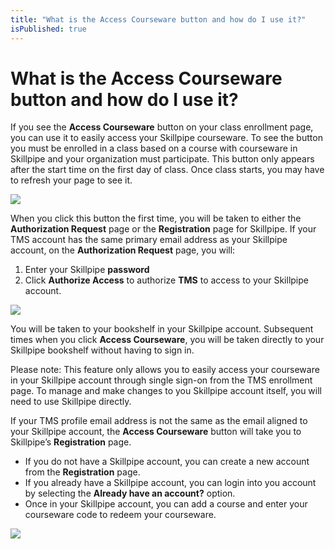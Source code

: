 ```yaml
---
title: "What is the Access Courseware button and how do I use it?"
isPublished: true
---
```


# What is the Access Courseware button and how do I use it?

If you see the **Access Courseware** button on your class enrollment page, you can use it to easily access your Skillpipe courseware. To see the button you must be enrolled in a class based on a course with courseware in Skillpipe and your organization must participate. This button only appears after the start time on the first day of class. Once class starts, you may have to refresh your page to see it.

![](/tms/images/access-courseware-button.png)

When you click this button the first time, you will be taken to either the **Authorization Request** page or the **Registration** page for Skillpipe. If your TMS account has the same primary email address as your Skillpipe account, on the **Authorization Request** page, you will:
1. Enter your Skillpipe **password**
1. Click **Authorize Access** to authorize **TMS** to access to your Skillpipe account. 

![](/tms/images/authorize-access.png)

You will be taken to your bookshelf in your Skillpipe account. Subsequent times when you click **Access Courseware**, you will be taken directly to your Skillpipe bookshelf without having to sign in.

Please note: This feature only allows you to easily access your courseware in your Skillpipe account through single sign-on from the TMS enrollment page. To manage and make changes to you Skillpipe account itself, you will need to use Skillpipe directly.

If your TMS profile email address is not the same as the email aligned to your Skillpipe account, the **Access Courseware** button will take you to Skillpipe’s **Registration** page. 
- If you do not have a Skillpipe account, you can create a new account from the **Registration** page.
- If you already have a Skillpipe account, you can login into you account by selecting the **Already have an account?** option. 
- Once in your Skillpipe account, you can add a course and enter your courseware code to redeem your courseware.

![](/tms/images/skillpipe-registration.png)
